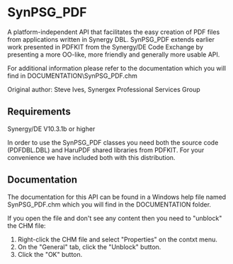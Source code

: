 # SynPSG_PDF

A platform-independent API that facilitates the easy creation of PDF files from
applications written in Synergy DBL. SynPSG_PDF extends earlier work presented
in PDFKIT from the Synergy/DE Code Exchange by presenting a more OO-like, more
friendly and generally more usable API.

For additional information please refer to the documentation which you will
find in DOCUMENTATION\SynPSG_PDF.chm

Original author: Steve Ives, Synergex Professional Services Group

## Requirements

Synergy/DE V10.3.1b or higher

In order to use the SynPSG_PDF classes you need both the source code (PDFDBL.DBL)
and HaruPDF shared libraries from PDFKIT. For your convenience we have included
both with this distribution.

## Documentation

The documentation for this API can be found in a Windows help file named SynPSG_PDF.chm
which you will find in the DOCUMENTATION folder.

If you open the file and don't see any content then you need to "unblock" the CHM file:

1. Right-click the CHM file and select "Properties" on the contxt menu.
2. On the "General" tab, click the "Unblock" button.
3. Click the "OK" button.
